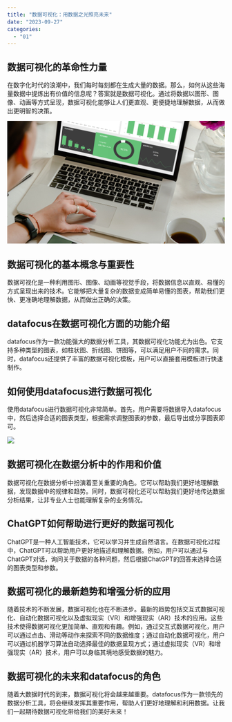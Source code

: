 ```yaml
---
title: "数据可视化：用数据之光照亮未来"
date: "2023-09-27"
categories: 
  - "01"
---
```


## 数据可视化的革命性力量

在数字化时代的浪潮中，我们每时每刻都在生成大量的数据。那么，如何从这些海量数据中提炼出有价值的信息呢？答案就是数据可视化。通过将数据以图形、图像、动画等方式呈现，数据可视化能够让人们更直观、更便捷地理解数据，从而做出更明智的决策。

![](images/1687247063-pexels-antoni-shkraba-4348403-scaled.jpg)

## 数据可视化的基本概念与重要性

数据可视化是一种利用图形、图像、动画等视觉手段，将数据信息以直观、易懂的方式呈现出来的技术。它能够把大量复杂的数据变成简单易懂的图表，帮助我们更快、更准确地理解数据，从而做出正确的决策。

## datafocus在数据可视化方面的功能介绍

datafocus作为一款功能强大的数据分析工具，其数据可视化功能尤为出色。它支持多种类型的图表，如柱状图、折线图、饼图等，可以满足用户不同的需求。同时，datafocus还提供了丰富的数据可视化模板，用户可以直接套用模板进行快速制作。

## 如何使用datafocus进行数据可视化

使用datafocus进行数据可视化非常简单。首先，用户需要将数据导入datafocus中，然后选择合适的图表类型，根据需求调整图表的参数，最后导出或分享图表即可。

![](images/1681183567-GIF-Figure-2-65-Layouts-DFC.gif)

## 数据可视化在数据分析中的作用和价值

数据可视化在数据分析中扮演着至关重要的角色。它可以帮助我们更好地理解数据，发现数据中的规律和趋势。同时，数据可视化还可以帮助我们更好地传达数据分析结果，让非专业人士也能理解复杂的业务情况。

## ChatGPT如何帮助进行更好的数据可视化

ChatGPT是一种人工智能技术，它可以学习并生成自然语言。在数据可视化过程中，ChatGPT可以帮助用户更好地描述和理解数据。例如，用户可以通过与ChatGPT对话，询问关于数据的各种问题，然后根据ChatGPT的回答来选择合适的图表类型和参数。

## 数据可视化的最新趋势和增强分析的应用

随着技术的不断发展，数据可视化也在不断进步。最新的趋势包括交互式数据可视化、自动化数据可视化以及虚拟现实（VR）和增强现实（AR）技术的应用。这些技术使得数据可视化更加简单、直观和有趣。例如，通过交互式数据可视化，用户可以通过点击、滑动等动作来探索不同的数据维度；通过自动化数据可视化，用户可以通过机器学习算法自动选择最佳的数据呈现方式；通过虚拟现实（VR）和增强现实（AR）技术，用户可以身临其境地感受数据的魅力。

## 数据可视化的未来和datafocus的角色

随着大数据时代的到来，数据可视化将会越来越重要。datafocus作为一款领先的数据分析工具，将会继续发挥其重要作用，帮助人们更好地理解和利用数据。让我们一起期待数据可视化带给我们的美好未来！
